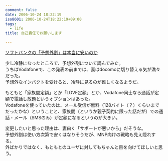 ```yaml
---
comment: false
date: 2006-10-24 18:22:19
iso8601: 2006-10-24T18:22:19+09:00
tags:
  - life
title: 自己責任でお願いします

---
```


<div class="entry-body">
  <p><a title="ソフトバンクの「予想外割」は本当に安いのか" href="http://k-tai.impress.co.jp/cda/article/news_toppage/31660.html">ソフトバンクの「予想外割」は本当に安いのか</a></p>

  <p>少し冷静になったところで、予想外割について読んでみた。<br />
    うちはVodafoneで、この発表の前までは、妻はdocomoに切り替える気が満々だった。<br />
    予想外なインパクトを受けると、冷静に見るのが難しくなるようだ。</p>

  <p>もともと「家族間定額」とか「LOVE定額」とか、Vodafone同士なら通話が定額で電話し放題というオプションはあった。<br />
    Vodafoneを使っていたのは、メール受信が無料（128バイト（？）くらいまでだったかな）ということと、家族間（というか親子契約に限った話だが）での通話・メール（SMSのみ）が定額になるというのが大きい。</p>

  <p>変更したいと思った理由は、妻曰く「サポートが悪いから」だそうな。<br />
    予想外割は使い方次第で安くはなりそうだが、MNP向けの戦略も見え隠れする。<br />
    外ばかりではなく、もともとのユーザに対してもちゃんと目を向けてほしいと思う。<br /></p>
</div>
